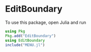 # EditBoundary

To use this package, open Julia and run

```julia
using Pkg
Pkg.add("EditBoundary")
using EditBoundary
include("MENU.jl")
```